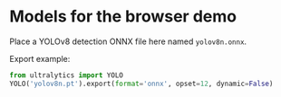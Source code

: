 # Models for the browser demo
Place a YOLOv8 detection ONNX file here named `yolov8n.onnx`.

Export example:
```python
from ultralytics import YOLO
YOLO('yolov8n.pt').export(format='onnx', opset=12, dynamic=False)
```
